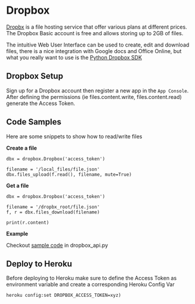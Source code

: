 # Dropbox

[Dropbx](https://www.dropbox.com/) is a file hosting service that offer various plans at different prices.
The Dropbox Basic account is free and allows storing up to 2GB of files.

The intuitive Web User Interface can be used to create, edit and download files, there is a nice integration
with Google docs and Office Online, but what you really want to use is the [Python Dropbox SDK](https://www.dropbox.com/developers/documentation/python)

## Dropbox Setup

Sign up for a Dropbox account then register a new app in the `App Console`. After defining the permissions (ie files.content.write, files.content.read) 
generate the Access Token. 


## Code Samples

Here are some snippets to show how to read/write files

**Create a file**
```
dbx = dropbox.Dropbox('access_token')

filename = '/local_files/file.json'
dbx.files_upload(f.read(), filename, mute=True)
```

**Get a file**
```
dbx = dropbox.Dropbox('access_token')

filename = '/dropbx_root/file.json'
f, r = dbx.files_download(filename)

print(r.content)
```

**Example**

Checkout [sample code](https://github.com/gcatanese/HerokuFiles/tree/main/app/doc/dropbox_api.py) in dropbox_api.py

## Deploy to Heroku

Before deploying to Heroku make sure to define the Access Token as environment variable and create a corresponding Heroku Config Var
```
heroku config:set DROPBOX_ACCESS_TOKEN=xyz)
```




